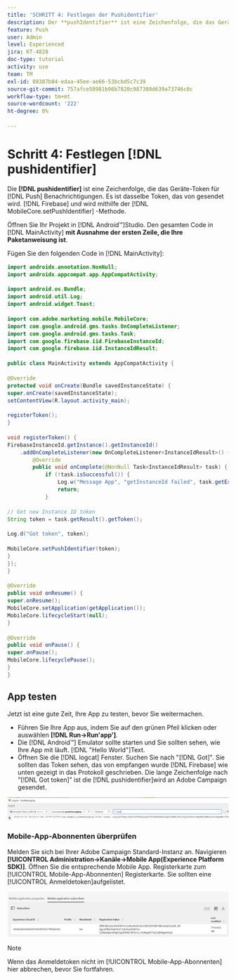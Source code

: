 ```yaml
---
title: 'SCHRITT 4: Festlegen der Pushidentifier'
description: Der **pushIdentifier** ist eine Zeichenfolge, die das Geräte-Token für Push-Benachrichtigungen enthält. Es handelt sich um dasselbe Token, das von Firebase gesendet und mithilfe der MobileCore.setPushIdentifier -Methode an das SDK übergeben wird.
feature: Push
user: Admin
level: Experienced
jira: KT-4828
doc-type: tutorial
activity: use
team: TM
exl-id: 08387b84-edaa-45ee-ae66-53bcbd5c7c39
source-git-commit: 757afce50981b96b7820c987308d639a73746c0c
workflow-type: tm+mt
source-wordcount: '222'
ht-degree: 0%

---
```


# Schritt 4: Festlegen [!DNL pushidentifier]

Die **[!DNL pushidentifier]** ist eine Zeichenfolge, die das Geräte-Token für [!DNL Push] Benachrichtigungen. Es ist dasselbe Token, das von gesendet wird. [!DNL Firebase] und wird mithilfe der [!DNL MobileCore.setPushIdentifier] -Methode.

Öffnen Sie Ihr Projekt in [!DNL Android™]Studio. Den gesamten Code in [!DNL MainActivity] **mit Ausnahme der ersten Zeile, die Ihre Paketanweisung ist**.

Fügen Sie den folgenden Code in [!DNL MainActivity]:

<!--
Removed `{.line-numbers}` below
-->

```java
import androidx.annotation.NonNull;
import androidx.appcompat.app.AppCompatActivity;

import android.os.Bundle;
import android.util.Log;
import android.widget.Toast;

import com.adobe.marketing.mobile.MobileCore;
import com.google.android.gms.tasks.OnCompleteListener;
import com.google.android.gms.tasks.Task;
import com.google.firebase.iid.FirebaseInstanceId;
import com.google.firebase.iid.InstanceIdResult;

public class MainActivity extends AppCompatActivity {

@Override
protected void onCreate(Bundle savedInstanceState) {
super.onCreate(savedInstanceState);
setContentView(R.layout.activity_main);

registerToken();
}

void registerToken() {
FirebaseInstanceId.getInstance().getInstanceId()
    .addOnCompleteListener(new OnCompleteListener<InstanceIdResult>() {
        @Override
        public void onComplete(@NonNull Task<InstanceIdResult> task) {
            if (!task.isSuccessful()) {
                Log.w("Message App", "getInstanceId failed", task.getException());
                return;
            }

// Get new Instance ID token
String token = task.getResult().getToken();

Log.d("Got token", token);

MobileCore.setPushIdentifier(token);
}
});
}

@Override
public void onResume() {
super.onResume();
MobileCore.setApplication(getApplication());
MobileCore.lifecycleStart(null);
}

@Override
public void onPause() {
super.onPause();
MobileCore.lifecyclePause();
}
}
```

## App testen

Jetzt ist eine gute Zeit, Ihre App zu testen, bevor Sie weitermachen.

* Führen Sie Ihre App aus, indem Sie auf den grünen Pfeil klicken oder auswählen **[!DNL Run->Run'app']**.
* Die [!DNL Android™] Emulator sollte starten und Sie sollten sehen, wie Ihre App mit läuft. [!DNL "Hello World"]Text.
* Öffnen Sie die [!DNL logcat] Fenster. Suchen Sie nach &quot;[!DNL Got]&quot;. Sie sollten das Token sehen, das von empfangen wurde [!DNL Firebase] wie unten gezeigt in das Protokoll geschrieben. Die lange Zeichenfolge nach &quot;[!DNL Got token]&quot; ist die [!DNL pushidentifier]wird an Adobe Campaign gesendet.

![logcat-token](assets/logcat-got-token.PNG)

### Mobile-App-Abonnenten überprüfen

Melden Sie sich bei Ihrer Adobe Campaign Standard-Instanz an.
Navigieren **[!UICONTROL Administration->Kanäle->Mobile App(Experience Platform SDK)]**. Öffnen Sie die entsprechende Mobile App. Registerkarte zum [!UICONTROL Mobile-App-Abonnenten] Registerkarte. Sie sollten eine [!UICONTROL Anmeldetoken]aufgelistet.

![mobile-application-subscribers](assets/mobile-application-subscribers.PNG)

>[!NOTE]
>
>Wenn das Anmeldetoken nicht im [!UICONTROL Mobile-App-Abonnenten] hier abbrechen, bevor Sie fortfahren.
